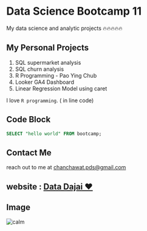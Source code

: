 # Data Science Bootcamp 11
My data science and analytic projects 🔥🔥🔥🔥🔥

## My Personal Projects

1. SQL supermarket analysis
2. SQL churn analysis
3. R Programming - Pao Ying Chub
4. Looker GA4 Dashboard
5. Linear Regression Model using caret

I love `R programming`. ( in line code)

## Code Block
```sql
SELECT "hello world" FROM bootcamp;
```

## Contact Me
reach out to me at chanchawat.pds@gmail.com

## website : [Data Dajai ❤️](https://datadajai.wordpress.com)

## Image 
![calm](https://images.pexels.com/photos/40784/drops-of-water-water-nature-liquid-40784.jpeg)

